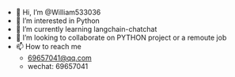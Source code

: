 - 👋 Hi, I’m @William533036
- 👀 I’m interested in Python
- 🌱 I’m currently learning langchain-chatchat
- 💞️ I’m looking to collaborate on PYTHON project or a remoute job
- 📫 How to reach me
  - 69657041@qq.com
  - wechat: 69657041

<!---
William533036/William533036 is a ✨ special ✨ repository because its `README.md` (this file) appears on your GitHub profile.
You can click the Preview link to take a look at your changes.
--->
